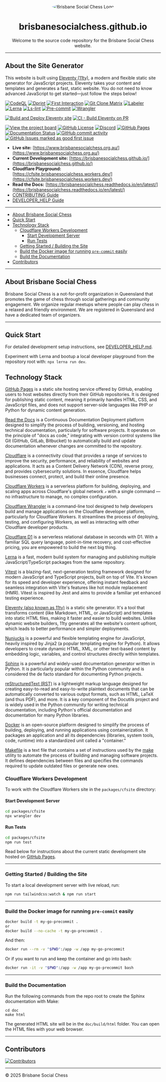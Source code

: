 <div align="center">
  <img src="https://avatars.githubusercontent.com/u/61562340?s=400&v=4" alt="Brisbane Social Chess Logo" style="border-radius: 50%;">
  <h1>brisbanesocialchess.github.io</h1>
  <p>Welcome to the source code repository for the Brisbane Social Chess website.</p>
</div>

---

## About the Site Generator

This website is built using [Eleventy (11ty)](https://www.11ty.dev/), a modern and flexible static site generator for JavaScript projects. Eleventy takes your content and templates and generates a fast, static website. You do not need to know advanced JavaScript to get started—just follow the steps below!

[![CodeQL](https://github.com/brisbanesocialchess/brisbanesocialchess.github.io/actions/workflows/codeql.yml/badge.svg)](https://github.com/brisbanesocialchess/brisbanesocialchess.github.io/actions/workflows/codeql.yml)
[![Dprint](https://github.com/brisbanesocialchess/brisbanesocialchess.github.io/actions/workflows/dprint.yml/badge.svg)](https://github.com/brisbanesocialchess/brisbanesocialchess.github.io/actions/workflows/dprint.yml)
[![First Interaction](https://github.com/brisbanesocialchess/brisbanesocialchess.github.io/actions/workflows/first-interaction.yml/badge.svg)](https://github.com/brisbanesocialchess/brisbanesocialchess.github.io/actions/workflows/first-interaction.yml)
[![Git Clone Matrix](https://github.com/brisbanesocialchess/brisbanesocialchess.github.io/actions/workflows/git-clone-matrix.yml/badge.svg)](https://github.com/brisbanesocialchess/brisbanesocialchess.github.io/actions/workflows/git-clone-matrix.yml)
[![Labeler](https://github.com/brisbanesocialchess/brisbanesocialchess.github.io/actions/workflows/labeler.yml/badge.svg)](https://github.com/brisbanesocialchess/brisbanesocialchess.github.io/actions/workflows/labeler.yml)
[![Lerna](https://github.com/brisbanesocialchess/brisbanesocialchess.github.io/actions/workflows/lerna.yml/badge.svg)](https://github.com/brisbanesocialchess/brisbanesocialchess.github.io/actions/workflows/lerna.yml)
[![Ls-lint](https://github.com/brisbanesocialchess/brisbanesocialchess.github.io/actions/workflows/ls-lint.yml/badge.svg)](https://github.com/brisbanesocialchess/brisbanesocialchess.github.io/actions/workflows/ls-lint.yml)
[![Pre-commit](https://github.com/brisbanesocialchess/brisbanesocialchess.github.io/actions/workflows/pre-commit.yml/badge.svg)](https://github.com/brisbanesocialchess/brisbanesocialchess.github.io/actions/workflows/pre-commit.yml)
[![Wrangler](https://github.com/brisbanesocialchess/brisbanesocialchess.github.io/actions/workflows/wrangler.yml/badge.svg)](https://github.com/brisbanesocialchess/brisbanesocialchess.github.io/actions/workflows/wrangler.yml)

[![Build and Deploy Eleventy site](https://github.com/brisbanesocialchess/brisbanesocialchess.github.io/actions/workflows/deploy-eleventy-site.yml/badge.svg)](https://github.com/brisbanesocialchess/brisbanesocialchess.github.io/actions/workflows/deploy-eleventy-site.yml)
[![CI - Build Eleventy on PR](https://github.com/brisbanesocialchess/brisbanesocialchess.github.io/actions/workflows/deploy-eleventy-site-on-pr.yml/badge.svg)](https://github.com/brisbanesocialchess/brisbanesocialchess.github.io/actions/workflows/deploy-eleventy-site-on-pr.yml)

[![View the project board](https://img.shields.io/badge/view_the_project_board-purple)](https://github.com/orgs/brisbanesocialchess/projects/1/)
[![GitHub License](https://img.shields.io/github/license/brisbanesocialchess/brisbanesocialchess.github.io)](LICENSE)
[![Discord](https://img.shields.io/discord/1299539471964049448?label=Discord)](https://discord.com/invite/JWBKhQmzvD)
[![GitHub Pages](https://img.shields.io/website?url=https%3A%2F%2Fbrisbanesocialchess.github.io&label=github-pages)](https://brisbanesocialchess.github.io)
[![Documentation Status](https://readthedocs.org/projects/brisbanesocialchess/badge/?version=latest)](https://brisbanesocialchess.readthedocs.io/en/latest/)
[![GitHub commit activity](https://img.shields.io/github/commit-activity/w/brisbanesocialchess/brisbanesocialchess.github.io)](https://github.com/brisbanesocialchess/brisbanesocialchess.github.io/graphs/commit-activity)
[![GitHub Issues marked as good first issue](https://img.shields.io/github/issues/brisbanesocialchess/brisbanesocialchess.github.io/good%20first%20issue?color=%237057ff)](https://github.com/brisbanesocialchess/brisbanesocialchess.github.io/issues?q=is%3Aissue%20state%3Aopen%20label%3A%22good%20first%20issue%22)

- **Live site:** [https://www.brisbanesocialchess.org.au/](https://www.brisbanesocialchess.org.au/)
- **Current Development site:** [https://brisbanesocialchess.github.io/](https://brisbanesocialchess.github.io/)
- **Cloudflare Playground:** [https://cfsite.brisbanesocialchess.workers.dev/](https://cfsite.brisbanesocialchess.workers.dev/)
- **Read the Docs:** [https://brisbanesocialchess.readthedocs.io/en/latest/](https://brisbanesocialchess.readthedocs.io/en/latest/)
- [CONTRIBUTING Guide](CONTRIBUTING.md)
- [DEVELOPER_HELP Guide](DEVELOPER_HELP.md)

---

<!-- START doctoc generated TOC please keep comment here to allow auto update -->
<!-- DON'T EDIT THIS SECTION, INSTEAD RE-RUN doctoc TO UPDATE -->

- [About Brisbane Social Chess](#about-brisbane-social-chess)
- [Quick Start](#quick-start)
- [Technology Stack](#technology-stack)
  - [Cloudflare Workers Development](#cloudflare-workers-development)
    - [Start Development Server](#start-development-server)
    - [Run Tests](#run-tests)
  - [Getting Started / Building the Site](#getting-started--building-the-site)
  - [Build the Docker image for running `pre-commit` easily](#build-the-docker-image-for-running-pre-commit-easily)
  - [Build the Documentation](#build-the-documentation)
- [Contributors](#contributors)

<!-- END doctoc generated TOC please keep comment here to allow auto update -->

---

## About Brisbane Social Chess

Brisbane Social Chess is a not-for-profit organization in Queensland that promotes the game of chess through social gatherings and community engagement.
We organize regular meetups where people can play chess in a relaxed and friendly environment.
We are registered in Queensland and have a dedicated team of organizers.

---

## Quick Start

For detailed development setup instructions, see [DEVELOPER_HELP.md](DEVELOPER_HELP.md).

Experiment with Lerna and bootup a local developer playground from the repository root with: `npx lerna run dev`.

## Technology Stack

[GitHub Pages](https://pages.github.com/) is a static site hosting service offered by GitHub, enabling users to host websites directly from their GitHub repositories. It is designed for publishing static content, meaning it primarily handles HTML, CSS, and JavaScript files, and does not support server-side languages like PHP or Python for dynamic content generation.

[Read the Docs](https://about.readthedocs.com/) is a Continuous Documentation Deployment platform designed to simplify the process of building, versioning, and hosting technical documentation, particularly for software projects. It operates on the principle of "docs as code," integrating with version control systems like Git (GitHub, GitLab, Bitbucket) to automatically build and update documentation whenever changes are committed to the repository.

[Cloudflare](https://www.cloudflare.com/en-au/) is a connectivity cloud that provides a range of services to improve the security, performance, and reliability of websites and applications. It acts as a Content Delivery Network (CDN), reverse proxy, and provides cybersecurity solutions. In essence, Cloudflare helps businesses connect, protect, and build their online presence.

[Cloudflare Workers](https://developers.cloudflare.com/workers/) is a serverless platform for building, deploying, and scaling apps across Cloudflare's global network `↗` with a single command — no infrastructure to manage, no complex configuration.

[Cloudflare Wrangler](https://developers.cloudflare.com/workers/wrangler/) is a command-line tool designed to help developers build and manage applications on the Cloudflare developer platform, particularly for Cloudflare Workers. It streamlines the process of deploying, testing, and configuring Workers, as well as interacting with other Cloudflare developer products.

[Cloudflare D1](https://www.cloudflare.com/en-au/developer-platform/products/d1/) is a serverless relational database in seconds with D1. With a familiar SQL query language, point-in-time recovery, and cost-effective pricing, you are empowered to build the next big thing.

[Lerna](https://lerna.js.org/) is a fast, modern build system for managing and publishing multiple JavaScript/TypeScript packages from the same repository.

[Vitest](https://vitest.dev/) is a blazing-fast, next-generation testing framework designed for modern JavaScript and TypeScript projects, built on top of Vite. It's known for its speed and developer experience, offering instant feedback and seamless integration with Vite's features like hot module replacement (HMR). Vitest is inspired by Jest and aims to provide a familiar yet enhanced testing experience.

[Eleventy (also known as 11ty)](https://www.11ty.dev/) is a static site generator. It's a tool that transforms content (like Markdown, HTML, or JavaScript) and templates into static HTML files, making it faster and easier to build websites. Unlike dynamic website builders, 11ty generates all the website's content upfront, which leads to better performance and simpler deployments.

[Nunjucks](https://mozilla.github.io/nunjucks/) is a powerful and flexible templating engine for JavaScript, heavily inspired by Jinja2 (a popular templating engine for Python). It allows developers to create dynamic HTML, XML, or other text-based content by embedding logic, variables, and control structures directly within templates.

[Sphinx](https://www.sphinx-doc.org/en/master/) is a powerful and widely-used documentation generator written in Python. It is particularly popular within the Python community and is considered the de facto standard for documenting Python projects.

[reStructuredText (RST)](https://www.sphinx-doc.org/en/master/usage/restructuredtext/basics.html) is a lightweight markup language designed for creating easy-to-read and easy-to-write plaintext documents that can be automatically converted to various output formats, such as HTML, LaTeX (and thus PDF), and more. It is a key component of the Docutils project and is widely used in the Python community for writing technical documentation, including Python's official documentation and documentation for many Python libraries.

[Docker](https://www.docker.com/) is an open-source platform designed to simplify the process of building, deploying, and running applications using containerization. It packages an application and all its dependencies (libraries, system tools, code, runtime) into a standardized unit called a "container."

<!-- dprint-ignore-start -->

[Makefile](https://en.wikipedia.org/wiki/Makefile) is a text file that contains a set of instructions used by the [make](<https://en.wikipedia.org/wiki/Make_(software)>) utility to automate the process of building and managing software projects. It defines dependencies between files and specifies the commands required to update outdated files or generate new ones.

<!-- dprint-ignore-end -->

### Cloudflare Workers Development

To work with the Cloudflare Workers site in the `packages/cfsite` directory:

#### Start Development Server

```bash
cd packages/cfsite
npx wrangler dev
```

#### Run Tests

```bash
cd packages/cfsite
npm run test
```

Read below for instructions about the current static development site hosted on [GitHub Pages](https://pages.github.com/).

---

### Getting Started / Building the Site

To start a local development server with live reload, run:

```bash
npm run tailwindcss:watch & npm run start
```

---

### Build the Docker image for running `pre-commit` easily

```bash
docker build -t my-go-precommit .
or
docker build --no-cache -t my-go-precommit .
```

And then:

```bash
docker run --rm -v "$PWD":/app -w /app my-go-precommit
```

Or if you want to run and keep the container and go into bash:

```bash
docker run -it -v "$PWD":/app -w /app my-go-precommit bash
```

---

### Build the Documentation

Run the following commands from the repo root to create the Sphinx documentation with Make:

```shell
cd doc
make html
```

The generated HTML site will be in the `doc/build/html` folder.
You can open the HTML files with your web browser.

---

## Contributors

[![Contributors](https://contrib.rocks/image?repo=brisbanesocialchess/brisbanesocialchess.github.io)](https://github.com/brisbanesocialchess/brisbanesocialchess.github.io/graphs/contributors)

---

© 2025 Brisbane Social Chess
